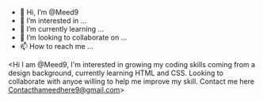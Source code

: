 - 👋 Hi, I’m @Meed9
- 👀 I’m interested in ...
- 🌱 I’m currently learning ...
- 💞️ I’m looking to collaborate on ...
- 📫 How to reach me ...

<Hi I am @Meed9, I'm interested in growing my coding skills coming from a design background, currently learning HTML and CSS. Looking to collaborate with anyoe willing to help me improve my skill. Contact me here Contacthameedhere9@gmail.com>

